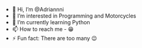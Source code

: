 - 👋 Hi, I’m @Adriannni
- 👀 I’m interested in Programming and Motorcycles
- 🌱 I’m currently learning Python
- 📫 How to reach me - 😁
- ⚡ Fun fact: There are too many 😉

<!---
Adriannni/Adriannni is a ✨ special ✨ repository because its `README.md` (this file) appears on your GitHub profile.
You can click the Preview link to take a look at your changes.
--->
